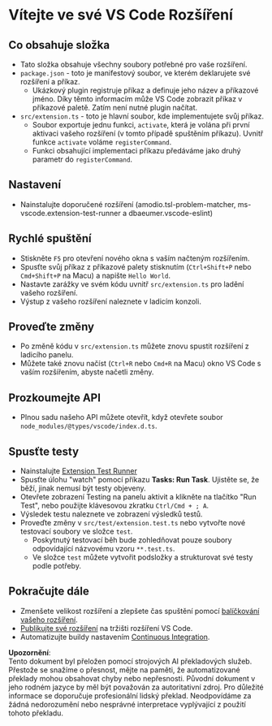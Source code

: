 # Vítejte ve své VS Code Rozšíření

## Co obsahuje složka

* Tato složka obsahuje všechny soubory potřebné pro vaše rozšíření.
* `package.json` - toto je manifestový soubor, ve kterém deklarujete své rozšíření a příkaz.
  * Ukázkový plugin registruje příkaz a definuje jeho název a příkazové jméno. Díky těmto informacím může VS Code zobrazit příkaz v příkazové paletě. Zatím není nutné plugin načítat.
* `src/extension.ts` - toto je hlavní soubor, kde implementujete svůj příkaz.
  * Soubor exportuje jednu funkci, `activate`, která je volána při první aktivaci vašeho rozšíření (v tomto případě spuštěním příkazu). Uvnitř funkce `activate` voláme `registerCommand`.
  * Funkci obsahující implementaci příkazu předáváme jako druhý parametr do `registerCommand`.

## Nastavení

* Nainstalujte doporučené rozšíření (amodio.tsl-problem-matcher, ms-vscode.extension-test-runner a dbaeumer.vscode-eslint)

## Rychlé spuštění

* Stiskněte `F5` pro otevření nového okna s vaším načteným rozšířením.
* Spusťte svůj příkaz z příkazové palety stisknutím (`Ctrl+Shift+P` nebo `Cmd+Shift+P` na Macu) a napište `Hello World`.
* Nastavte zarážky ve svém kódu uvnitř `src/extension.ts` pro ladění vašeho rozšíření.
* Výstup z vašeho rozšíření naleznete v ladicím konzoli.

## Proveďte změny

* Po změně kódu v `src/extension.ts` můžete znovu spustit rozšíření z ladicího panelu.
* Můžete také znovu načíst (`Ctrl+R` nebo `Cmd+R` na Macu) okno VS Code s vaším rozšířením, abyste načetli změny.

## Prozkoumejte API

* Plnou sadu našeho API můžete otevřít, když otevřete soubor `node_modules/@types/vscode/index.d.ts`.

## Spusťte testy

* Nainstalujte [Extension Test Runner](https://marketplace.visualstudio.com/items?itemName=ms-vscode.extension-test-runner)
* Spusťte úlohu "watch" pomocí příkazu **Tasks: Run Task**. Ujistěte se, že běží, jinak nemusí být testy objeveny.
* Otevřete zobrazení Testing na panelu aktivit a klikněte na tlačítko "Run Test", nebo použijte klávesovou zkratku `Ctrl/Cmd + ; A`.
* Výsledek testu naleznete ve zobrazení výsledků testů.
* Proveďte změny v `src/test/extension.test.ts` nebo vytvořte nové testovací soubory ve složce `test`.
  * Poskytnutý testovací běh bude zohledňovat pouze soubory odpovídající názvovému vzoru `**.test.ts`.
  * Ve složce `test` můžete vytvořit podsložky a strukturovat své testy podle potřeby.

## Pokračujte dále

* Zmenšete velikost rozšíření a zlepšete čas spuštění pomocí [balíčkování vašeho rozšíření](https://code.visualstudio.com/api/working-with-extensions/bundling-extension?WT.mc_id=aiml-137032-kinfeylo).
* [Publikujte své rozšíření](https://code.visualstudio.com/api/working-with-extensions/publishing-extension?WT.mc_id=aiml-137032-kinfeylo) na tržišti rozšíření VS Code.
* Automatizujte buildy nastavením [Continuous Integration](https://code.visualstudio.com/api/working-with-extensions/continuous-integration?WT.mc_id=aiml-137032-kinfeylo).

**Upozornění**:  
Tento dokument byl přeložen pomocí strojových AI překladových služeb. Přestože se snažíme o přesnost, mějte na paměti, že automatizované překlady mohou obsahovat chyby nebo nepřesnosti. Původní dokument v jeho rodném jazyce by měl být považován za autoritativní zdroj. Pro důležité informace se doporučuje profesionální lidský překlad. Neodpovídáme za žádná nedorozumění nebo nesprávné interpretace vyplývající z použití tohoto překladu.